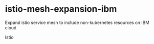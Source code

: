 # istio-mesh-expansion-ibm
Expand istio service mesh to include non-kubernetes resources on IBM cloud


Istio
